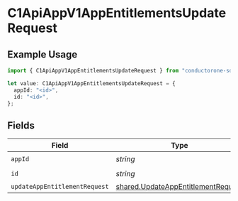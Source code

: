 # C1ApiAppV1AppEntitlementsUpdateRequest

## Example Usage

```typescript
import { C1ApiAppV1AppEntitlementsUpdateRequest } from "conductorone-sdk-typescript/sdk/models/operations";

let value: C1ApiAppV1AppEntitlementsUpdateRequest = {
  appId: "<id>",
  id: "<id>",
};
```

## Fields

| Field                                                                                           | Type                                                                                            | Required                                                                                        | Description                                                                                     |
| ----------------------------------------------------------------------------------------------- | ----------------------------------------------------------------------------------------------- | ----------------------------------------------------------------------------------------------- | ----------------------------------------------------------------------------------------------- |
| `appId`                                                                                         | *string*                                                                                        | :heavy_check_mark:                                                                              | N/A                                                                                             |
| `id`                                                                                            | *string*                                                                                        | :heavy_check_mark:                                                                              | N/A                                                                                             |
| `updateAppEntitlementRequest`                                                                   | [shared.UpdateAppEntitlementRequest](../../../sdk/models/shared/updateappentitlementrequest.md) | :heavy_minus_sign:                                                                              | N/A                                                                                             |
